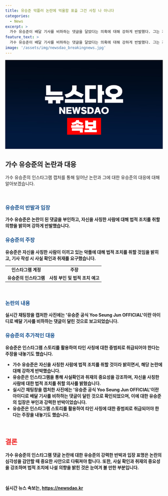 ```yaml
---
title: 유승준 악플러 논란에 억울함 표출 그건 사칭 나 아니다
categories:
  - News
excerpt: >
  가수 유승준이 배달 기사를 비하하는 댓글을 달았다는 의혹에 대해 강하게 반발했다. 그는 자신의 인스타그램에서 누가 사칭 아이디로 이상한 댓글을 쓴 것 같은데, 기사 쓰시기 전에 사실 확인은 한 번 해봐야 하는 것 아닌가요라며 참 어이가 없다고 했다. 유승준은 사실이 아닌 것을 전달하시는 분, 저를 사칭해 이상한 악플을 다시는 분에 대해 자세한 상황을 알아본 후 법적 조치에 들어가겠다며 기사를 쓰기 전 확실한 사실과 취재 후 그것을 토대로 보도해야 하는 것 아닌가요라고 덧붙였다. 이에 앞서 온라인 커뮤니티 등에는 악플러 된 유승준이라는 제목의 글이 등장하며 논란이 되고 있다.
feature_text: >
  가수 유승준이 배달 기사를 비하하는 댓글을 달았다는 의혹에 대해 강하게 반발했다. 그는 자신의 인스타그램에서 누가 사칭 아이디로 이상한 댓글을 쓴 것 같은데, 기사 쓰시기 전에 사실 확인은 한 번 해봐야 하는 것 아닌가요라며 참 어이가 없다고 했다. 유승준은 사실이 아닌 것을 전달하시는 분, 저를 사칭해 이상한 악플을 다시는 분에 대해 자세한 상황을 알아본 후 법적 조치에 들어가겠다며 기사를 쓰기 전 확실한 사실과 취재 후 그것을 토대로 보도해야 하는 것 아닌가요라고 덧붙였다. 이에 앞서 온라인 커뮤니티 등에는 악플러 된 유승준이라는 제목의 글이 등장하며 논란이 되고 있다.
image: '/assets/img/newsdao_breakingnews.jpg'
---
```


<p><img src="/assets/img/newsdao_breakingnews.jpg" alt="implanttips 속보" /></p>

<h2 data-ke-size="size26">가수 유승준의 논란과 대응</h2>

<p>가수 유승준의 인스타그램 캡처를 통해 일어난 논란과 그에 대한 유승준의 대응에 대해 알아보겠습니다.</p>

<p data-ke-size="size16">&nbsp;</p>

<h3><b><span style="color: #1a5490;">유승준의 반발과 입장</span><b></h3>

<p>가수 유승준은 논란이 된 댓글을 부인하고, 자신을 사칭한 사람에 대해 법적 조치를 취할 의향을 밝히며 강하게 반발했습니다.</p>

<h3><b><span style="color: #1a5490;">유승준의 주장</span><b></h3>

<p>유승준은 자신을 사칭한 사람이 이끼고 있는 악플에 대해 법적 조치를 취할 것임을 밝히고, 기사 작성 시 사실 확인과 취재를 요구했습니다.</p>

<table>
    <tr>
        <td style="text-align: center; height: 17px;"><b>인스타그램 계정</b></td>
        <td style="text-align: center; height: 17px;"><b>주장</b></td>
    </tr>
    <tr>
        <td style="text-align: center; height: 17px;">유승준의 인스타그램</td>
        <td style="text-align: center; height: 17px;">사칭 부인 및 법적 조치 예고</td>
    </tr>
</table>

<p data-ke-size="size16">&nbsp;</p>

<h3><b><span style="color: #1a5490;">논란의 내용</span><b></h3>

<p>실시간 채팅창을 캡처한 사진에는 '유승준 공식 Yoo Seung Jun OFFICIAL'이란 아이디로 배달 기사를 비하하는 댓글이 달린 것으로 보고되었습니다.</p>

<h3><b><span style="color: #1a5490;">유승준의 추가적인 대응</span><b></h3>

<p>유승준은 인스타그램 스토리를 활용하여 타인 사칭에 대한 중범죄로 취급되어야 한다는 주장을 내놓기도 했습니다.</p>

<ul>
  <li>가수 유승준은 자신을 사칭한 사람에 법적 조치를 취할 것이라 밝히면서, 해당 논란에 대해 강하게 반박했습니다.</li>
  <li>유승준은 인스타그램을 통해 사실확인과 취재의 중요성을 강조하며, 자신을 사칭한 사람에 대한 법적 조치를 취할 의사를 밝혔습니다.</li>
  <li>실시간 채팅창을 캡처한 사진에는 '유승준 공식 Yoo Seung Jun OFFICIAL'이란 아이디로 배달 기사를 비하하는 댓글이 달린 것으로 확인되었으며, 이에 대한 유승준의 입장은 부인과 강력한 반박이었습니다.</li>
  <li>유승준은 인스타그램 스토리를 활용하여 타인 사칭에 대한 중범죄로 취급되어야 한다는 주장을 내놓기도 했습니다.</li>
</ul>

<p data-ke-size="size16">&nbsp;</p>

<h2><b><span style="color: #ee2323;">결론</span></b></h2>

<p>가수 유승준의 인스타그램 댓글 논란에 대한 유승준의 강력한 반박과 입장 표명은 논란의 심각성을 감안할 때 중요한 사안으로 다뤄져야 합니다. 또한, 사실 확인과 취재의 중요성을 강조하며 법적 조치에 나설 의향을 밝힌 것은 눈여겨 볼 만한 부분입니다.</p>

<p data-ke-size="size16">&nbsp;</p>
실시간 뉴스 속보는, <a href="https://newsdao.kr" rel="dofollow">https://newsdao.kr</a>


